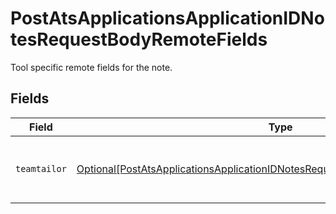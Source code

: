 # PostAtsApplicationsApplicationIDNotesRequestBodyRemoteFields

Tool specific remote fields for the note.


## Fields

| Field                                                                                                                                                                                 | Type                                                                                                                                                                                  | Required                                                                                                                                                                              | Description                                                                                                                                                                           |
| ------------------------------------------------------------------------------------------------------------------------------------------------------------------------------------- | ------------------------------------------------------------------------------------------------------------------------------------------------------------------------------------- | ------------------------------------------------------------------------------------------------------------------------------------------------------------------------------------- | ------------------------------------------------------------------------------------------------------------------------------------------------------------------------------------- |
| `teamtailor`                                                                                                                                                                          | [Optional[PostAtsApplicationsApplicationIDNotesRequestBodyRemoteFieldsTeamtailor]](../../models/operations/postatsapplicationsapplicationidnotesrequestbodyremotefieldsteamtailor.md) | :heavy_minus_sign:                                                                                                                                                                    | Teamtailor specific remote fields for the note.                                                                                                                                       |